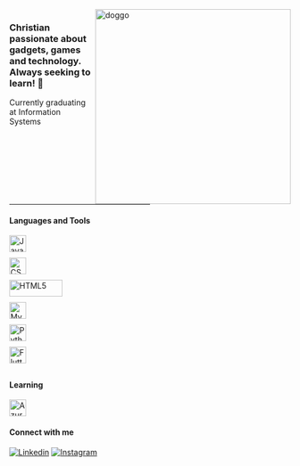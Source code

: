 <img src="https://media.tenor.com/6TdEhZ0g3WQAAAAd/dog-doggo.gif" alt="doggo" min-width="350px" max-width="350px" width="350px" align="right">

<h3 align="left"> 
<strong>Christian</strong> passionate about gadgets, games and technology. <br>
Always seeking to learn! 🚀    
</h3>

<p>
  Currently graduating at Information Systems
</p> 
<hr width="50%">

<h4 align="left">
Languages and Tools
</h4>

<div style="display: flex; flex-wrap: wrap;">
    <div style="flex: 0 0 66.66%; max-width: 66.66%;">
        <img src="https://img.shields.io/badge/-JavaScript-000000?style=flat-square&logo=javascript&logoColor=5505a1" alt="JavaScript" style="height: 30px; margin-bottom: 10px; display: block;">
        <img src="https://img.shields.io/badge/-CSS-000000?style=flat-square&logo=CSS3&logoColor=5505a1" alt="CSS" style="height: 30px; margin-bottom: 10px; display: block;">
        <img src="https://img.shields.io/badge/-HTML-000000?style=flat-square&logo=html5&logoColor=5505a1" alt="HTML5" style="height: 30px; width: 95px; margin-bottom: 10px; display: block;">
    </div>
    <div style="flex: 0 0 66.66%; max-width: 66.66%;">
        <img src="https://img.shields.io/badge/-MySQL-000000?style=flat-square&logo=mysql&logoColor=5505a1" alt="MySQL" style="height: 30px; margin-bottom: 10px; display: block;">
        <img src="https://img.shields.io/badge/-Python-000000?style=flat-square&logo=python&logoColor=5505a1" alt="Python" style="height: 30px; margin-bottom: 10px; display: block;">
        <img src="https://img.shields.io/badge/-Flutter-000000?style=flat-square&logo=flutter&logoColor=5505a1" alt="Flutter" style="height: 30px; margin-bottom: 10px; display: block;">    
    </div>
</div>



<h4 align="left">
Learning
</h4>

<img src="https://img.shields.io/badge/-Azure-000000?style=flat-square&logo=azure-devops&logoColor=5505a1" alt="Azure" style="height: 30px;">    


<h4 align="left">
  Connect with me
</h4>

[![Linkedin](https://img.shields.io/badge/-Linkedin-0490b3?style=flat-square&logo=Linkedin&logoColor=000000&link=https://www.linkedin.com/in/gui-coliveira)](https://www.linkedin.com/in/gui-coliveira)
[![Instagram](https://img.shields.io/badge/-Instagram-9302b8?style=flat-square&logo=Instagram&logoColor=000000&link=https://www.instagram.com/guicossauro)](https://www.instagram.com/guicossauro)
<br><br>

<!---
<a href="https://github.com/gui-coliveira" title="Guico Profile">
  <img height="180em" src="https://github-readme-stats.vercel.app/api?username=gui-coliveira&theme=midnight-purple&show_icons=true&hide=stars" />
</a>
-->

